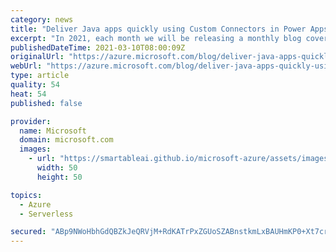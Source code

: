 ```yaml
---
category: news
title: "Deliver Java apps quickly using Custom Connectors in Power Apps"
excerpt: "In 2021, each month we will be releasing a monthly blog covering the webinar of the month for the Low-code application development (LCAD) on Azure solution. "
publishedDateTime: 2021-03-10T08:00:09Z
originalUrl: "https://azure.microsoft.com/blog/deliver-java-apps-quickly-using-custom-connectors-in-power-apps/"
webUrl: "https://azure.microsoft.com/blog/deliver-java-apps-quickly-using-custom-connectors-in-power-apps/"
type: article
quality: 54
heat: 54
published: false

provider:
  name: Microsoft
  domain: microsoft.com
  images:
    - url: "https://smartableai.github.io/microsoft-azure/assets/images/organizations/microsoft.com-50x50.jpg"
      width: 50
      height: 50

topics:
  - Azure
  - Serverless

secured: "ABp9NWoHbhGdQBZkJeQRVjM+RdKATrPxZGUoSZABnstkmLxBAUHmKP0+Xt7cr9d8H5CKzG2+P52gailvFVNKmLANlfa37QdBns9ooX0jSOWY4Xn6TCKzLWdHZdtx/Ph1FMVv+/bi5zcvNo9N6G83Z6MEkgPRUE9EU7Cf/1hNPsFTz4HVMSLnr8nvTecptGSbHgRvXiri7hq9Lpv5jVWq8ha8ZBltEfAeQwmxAACfKll1VVDpvMpvYIGfdcRFJOU87bINz1wfg4IvjMQw3bQqYmYEFHkgZRcEPwYBe+HkIbPQvAkx6akYiDTV+0pdM6/iBy91UV2GFD1DlpYF3Rx2yUhIOlhq7HeH++mEQKNoy44=;HQg/ZCWen2ejFVBPizuthA=="
---
```


